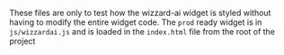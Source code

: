 These files are only to test how the wizzard-ai widget is styled without having to modify the entire widget code. The `prod` ready widget is in `js/wizzardai.js` and is loaded in the `index.html` file from the root of the project
